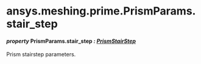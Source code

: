 <a id="ansys-meshing-prime-prismparams-stair-step"></a>

# ansys.meshing.prime.PrismParams.stair_step

<a id="ansys.meshing.prime.PrismParams.stair_step"></a>

#### *property* PrismParams.stair_step *: [PrismStairStep](ansys.meshing.prime.PrismStairStep.md#ansys.meshing.prime.PrismStairStep)*

Prism stairstep parameters.

<!-- !! processed by numpydoc !! -->
